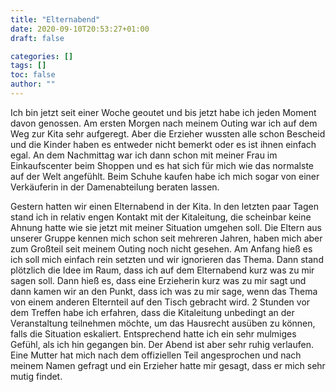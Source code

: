 ```yaml
---
title: "Elternabend"
date: 2020-09-10T20:53:27+01:00
draft: false

categories: []
tags: []
toc: false
author: ""
---
```

Ich bin jetzt seit einer Woche geoutet und bis jetzt habe ich jeden Moment davon genossen. Am ersten Morgen nach meinem Outing war ich auf dem Weg zur Kita sehr aufgeregt. Aber die Erzieher wussten alle schon Bescheid und die Kinder haben es entweder nicht bemerkt oder es ist ihnen einfach egal. An dem Nachmittag war ich dann schon mit meiner Frau im Einkaufscenter beim Shoppen und es hat sich für mich wie das normalste auf der Welt angefühlt. Beim Schuhe kaufen habe ich mich sogar von einer Verkäuferin in der Damenabteilung beraten lassen.

Gestern hatten wir einen Elternabend in der Kita. In den letzten paar Tagen stand ich in relativ engen Kontakt mit der Kitaleitung, die scheinbar keine Ahnung hatte wie sie jetzt mit meiner Situation umgehen soll. Die Eltern aus unserer Gruppe kennen mich schon seit mehreren Jahren, haben mich aber zum Großteil seit meinem Outing noch nicht gesehen. Am Anfang hieß es ich soll mich einfach rein setzten und wir ignorieren das Thema. Dann stand plötzlich die Idee im Raum, dass ich auf dem Elternabend kurz was zu mir sagen soll. Dann hieß es, dass eine Erzieherin kurz was zu mir sagt und dann kamen wir an den Punkt, dass ich was zu mir sage, wenn das Thema von einem anderen Elternteil auf den Tisch gebracht wird. 2 Stunden vor dem Treffen habe ich erfahren, dass die Kitaleitung unbedingt an der Veranstaltung teilnehmen möchte, um das Hausrecht ausüben zu können, falls die Situation eskaliert. Entsprechend hatte ich ein sehr mulmiges Gefühl, als ich hin gegangen bin. Der Abend ist aber sehr ruhig verlaufen. Eine Mutter hat mich nach dem offiziellen Teil angesprochen und nach meinem Namen gefragt und ein Erzieher hatte mir gesagt, dass er mich sehr mutig findet.
